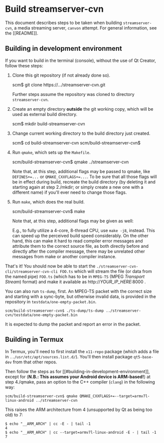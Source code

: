 # Build streamserver-cvn

This document describes steps to be taken when building `streamserver-cvn`,
a media streaming server, `canvon` attempt. For general information,
see the [[README]].


## Building in development environment

If you want to build in the terminal (console),
without the use of Qt Creator, follow these steps:

1. Clone this git repository (if not already done so).

    scm$ git clone https://.../streamserver-cvn.git

   Further steps assume the repository was
   cloned to directory `streamserver-cvn`.

2. Create an empty directory **outside** the git working copy,
   which will be used as external build directory.

    scm$ mkdir build-streamserver-cvn

3. Change current working directory to the build directory just created.

    scm$ cd build-streamserver-cvn
    scm/build-streamserver-cvn$

4. Run `qmake`, which sets up the `Makefile`.

    scm/build-streamserver-cvn$ qmake ../streamserver-cvn

   Note that, at this step, additional flags may be passed to qmake,
   like `DEFINES+=...` or `QMAKE_CXXFLAGS+=...`.
   To be sure that all those flags will be in effect during build,
   recreate the build directory (by deleting it and starting again
   at step 2./mkdir; or simply create a new one with a different name)
   if you'll ever need to change those flags.

5. Run `make`, which does the real build.

    scm/build-streamserver-cvn$ make

   Note that, at this step, additional flags may be given as well:

   E.g., to fully utilize a 4-core, 8-thread CPU, use `make -j8`, instead.
   This can speed up the perceived build speed considerably.
   On the other hand, this can make it hard to read compiler error messages
   and attribute them to the correct source file, as both directly before
   and directly after the compiler message, there may be unrelated
   other messages from make or another compiler instance.

That's it! You should now be able to
start the `./streamserver-cvn-cli/streamserver-cvn-cli FOO.ts`
which will stream the file (or data from the named pipe) `FOO.ts`
(which has to be in `MPEG-TS` (MPEG *Transport Stream*) format)
and make it available as http://_YOUR\_IP\_HERE_:8000 .

You can also run `ts-dump`, first. An MPEG-TS packet with the correct size
and starting with a sync-byte, but otherwise invalid data, is provided
in the repository in `testdata/one-empty-packet.bin`.

    scm/build-streamserver-cvn$ ./ts-dump/ts-dump ../streamserver-cvn/testdata/one-empty-packet.bin

It is expected to dump the packet and report an error in the packet.


## Building in Termux

In Termux, you'll need to first install the `x11-repo` package
(which adds a file in `../usr/etc/apt/sources.list.d/`).
You'll then install package `qt5-base-dev` from that other repos.

Then follow the steps as for [[#building-in-development-environment]],
except for (**N.B.: This assumes your Android device is ARM-based!**)
at step 4./qmake, pass an option to the C++ compiler (`clang`)
in the following way:

    scm/build-streamserver-cvn$ qmake QMAKE_CXXFLAGS+=--target=armv7l-linux-android ../streamserver-cvn

This raises the ARM architecture from 4 (unsupported by Qt as being
too old) to 7:

    $ echo "__ARM_ARCH" | cc -E - | tail -1
    4
    $ echo "__ARM_ARCH" | cc --target=armv7l-linux-android -E - | tail -1
    7

